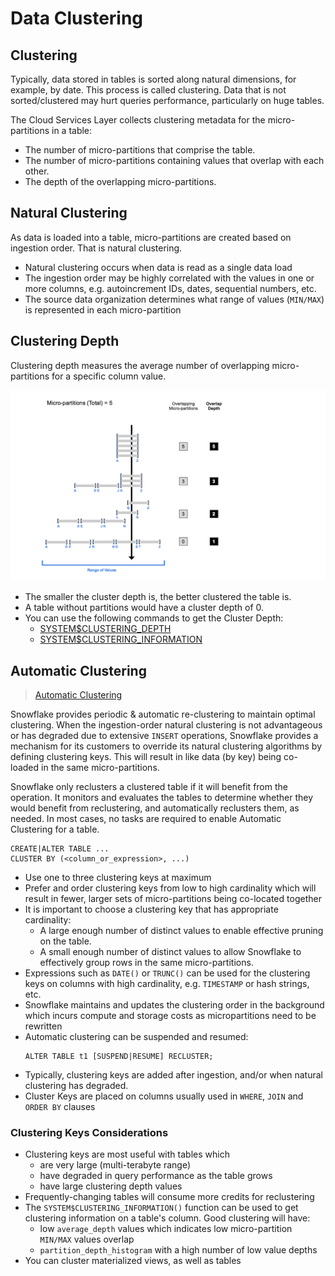# Data Clustering #

## Clustering ##
Typically, data stored in tables is sorted along natural dimensions, for example, by date. This process is called clustering.  Data that is not sorted/clustered may hurt queries performance, particularly on huge tables.

The Cloud Services Layer collects clustering metadata for the micro-partitions in a table:
* The number of micro-partitions that comprise the table.
* The number of micro-partitions containing values that overlap with each other.
* The depth of the overlapping micro-partitions.

## Natural Clustering ##
As data is loaded into a table, micro-partitions are created based on ingestion order. That is natural clustering.
  * Natural clustering occurs when data is read as a single data load
  * The ingestion order may be highly correlated with the values in one or more columns, e.g. autoincrement IDs, dates, sequential numbers, etc.
  * The source data organization determines what range of values (`MIN/MAX`) is represented in each micro-partition

## Clustering Depth ##
Clustering depth measures the average number of overlapping micro-partitions for a specific column value.

![](../images/ClusteringDepth.png)

* The smaller the cluster depth is, the better clustered the table is.
* A table without partitions would have a cluster depth of 0.
* You can use the following commands to get the Cluster Depth:
  * [SYSTEM$CLUSTERING_DEPTH](https://docs.snowflake.com/en/sql-reference/functions/system_clustering_depth.html)
  * [SYSTEM$CLUSTERING_INFORMATION](https://docs.snowflake.com/en/sql-reference/functions/system_clustering_information.html)

## Automatic Clustering ##
> [Automatic Clustering](https://docs.snowflake.com/en/user-guide/tables-auto-reclustering.html)

Snowflake provides periodic & automatic re-clustering to maintain optimal clustering. When the ingestion-order natural clustering is not advantageous or has degraded due to extensive `INSERT` operations, Snowflake provides a mechanism for its customers to override its natural clustering algorithms by defining clustering keys. This will result in like data (by key) being co-loaded in the same micro-partitions.

Snowflake only reclusters a clustered table if it will benefit from the operation. It monitors and evaluates the tables to determine whether they would benefit from reclustering, and automatically reclusters them, as needed. In most cases, no tasks are required to enable Automatic Clustering for a table. 

```iso92-sql
CREATE|ALTER TABLE ...
CLUSTER BY (<column_or_expression>, ...)
```
* Use one to three clustering keys at maximum
* Prefer and order clustering keys from low to high cardinality which will result in fewer, larger sets of micro-partitions being co-located together
* It is important to choose a clustering key that has appropriate cardinality:
  * A large enough number of distinct values to enable effective pruning on the table.
  * A small enough number of distinct values to allow Snowflake to effectively group rows in the same micro-partitions.
* Expressions such as `DATE()` or `TRUNC()` can be used for the clustering keys on columns with high cardinality, e.g. `TIMESTAMP` or hash strings, etc.
* Snowflake maintains and updates the clustering order in the background which incurs compute and storage costs as micropartitions need to be rewritten
* Automatic clustering can be suspended and resumed:
  ```iso92-sql
  ALTER TABLE t1 [SUSPEND|RESUME] RECLUSTER;
  ```
* Typically, clustering keys are added after ingestion, and/or when natural clustering has degraded.
* Cluster Keys are placed on columns usually used in `WHERE`, `JOIN` and `ORDER BY` clauses

### Clustering Keys Considerations ###
* Clustering keys are most useful with tables which
  * are very large (multi-terabyte range)
  * have degraded in query performance as the table grows
  * have large clustering depth values
* Frequently-changing tables will consume more credits for reclustering
* The `SYSTEM$CLUSTERING_INFORMATION()` function can be used to get clustering information on a table's column. Good clustering will have:
  * low `average_depth` values which indicates low micro-partition `MIN/MAX` values overlap
  * `partition_depth_histogram` with a high number of low value depths
* You can cluster materialized views, as well as tables
